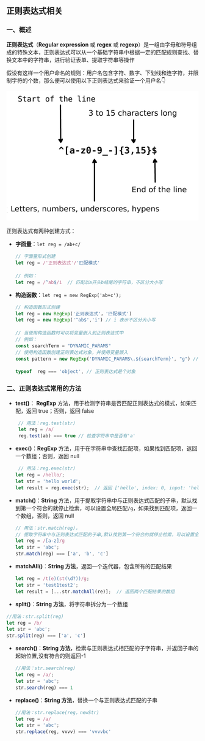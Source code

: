 ## 正则表达式相关

### 一、概述

**正则表达式**（**Regular expression** 或 **regex** 或 **regexp**）是一组由字母和符号组成的特殊文本，正则表达式可以从一个基础字符串中根据一定的匹配规则查找、替换文本中的字符串，进行验证表单、提取字符串等操作

假设有这样一个用户命名的规则：用户名包含字符、数字、下划线和连字符，并限制字符的个数，那么便可以使用以下正则表达式来验证一个用户名👇

![Regular expression](https://raw.githubusercontent.com/wanglufei561/picture_repo/master/assets/202401091652842.png)

正则表达式有两种创建方式：

- **字面量**：`let reg = /ab+c/`

  ```js
  // 字面量形式创建
  let reg = /'正则表达式'/'匹配模式'  
  
  // 例如： 
  let reg = /^ab$/i  // 匹配以a开头b结尾的字符串，不区分大小写
  ```

- **构造函数**：`let reg = new RegExp('ab+c');`

  ```js
  // 构造函数形式创建
  let reg = new RegExp('正则表达式'，'匹配模式')    
  let reg = new RegExp('^ab$','i') // i 表示不区分大小写
  
  // 当使用构造函数时可以将变量嵌入到正则表达式中
  // 例如：
  const searchTerm = "DYNAMIC_PARAMS"
  // 使用构造函数创建正则表达式对象，并使用变量嵌入
  const pattern = new RegExp('DYNAMIC_PARAMS\.${searchTerm}', "g") // g 表示全局搜索
  
  typeof  reg === 'object', // 正则表达式是个对象
  ```

### 二、正则表达式常用的方法

- **test()**： **RegExp** 方法，用于检测字符串是否匹配正则表达式的模式，如果匹配，返回 true；否则，返回 false

  ```js
   // 用法：reg.test(str)
   let reg = /a/  
   reg.test(ab) === true // 检查字符串中是否有'a'
  ```

- **exec()**：**RegExp** 方法，用于在字符串中查找匹配项，如果找到匹配项，返回一个数组；否则，返回 null

  ```js
   // 用法：reg.exec(str)
  let reg = /hello/;
  let str = 'hello world';
  let result = reg.exec(str);  // 返回 ['hello', index: 0, input: 'hello world', groups: undefined]
  ```

- **match()**：**String** 方法，用于提取字符串中与正则表达式匹配的子串，默认找到第一个符合的就停止检索，可以设置全局匹配`/g`，如果找到匹配项，返回一个数组，否则，返回 null

  ```js
  // 用法：str.match(reg)，
  // 提取字符串中与正则表达式匹配的子串,默认找到第一个符合的就停止检索，可以设置全局匹配//g
  let reg = /[a-z]/g
  let str = 'abc'; 
  str.match(reg) === ['a', 'b', 'c']
  ```

- **matchAll()**：**String 方法**，返回一个迭代器，包含所有的匹配结果

  ```js
  let reg = /t(e)(st(\d?))/g;
  let str = 'test1test2';
  let result = [...str.matchAll(re)];  // 返回两个匹配结果的数组
  ```

-  **split()**：**String 方法**，将字符串拆分为一个数组

  ```js
  //用法：str.split(reg)
  let reg = /b/
  let str = 'abc'; 
  str.split(reg) === ['a', 'c']
  ```

- **search()**：**String 方法**，检索与正则表达式相匹配的子字符串，并返回子串的起始位置,没有符合的则返回-1

  ```js
  //用法：str.search(reg)
  let reg = /a/;
  let str = 'abc';
  str.search(reg) === 1
  ```

- **replace()**：**String 方法**，替换一个与正则表达式匹配的子串

  ```js
  //用法：str.replace(reg，newStr)
  let reg = /a/
  let str = 'abc'; 
  str.replace(reg, vvvv) === 'vvvvbc'
  ```

  

